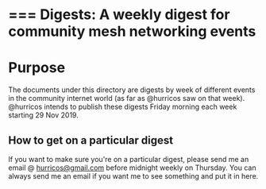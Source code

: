 ===
Digests: A weekly digest for community mesh networking events
===

# Purpose

The documents under this directory are digests by week of different
events in the community internet world (as far as @hurricos saw on
that week). @hurricos intends to publish these digests Friday morning
each week starting 29 Nov 2019.

## How to get on a particular digest

If you want to make sure you're on a particular digest, please send me
an email @ [hurricos@gmail.com](mailto:hurricos@gmail.com) before
midnight weekly on Thursday. You can always send me an email if you
want me to see something and put it in here.
